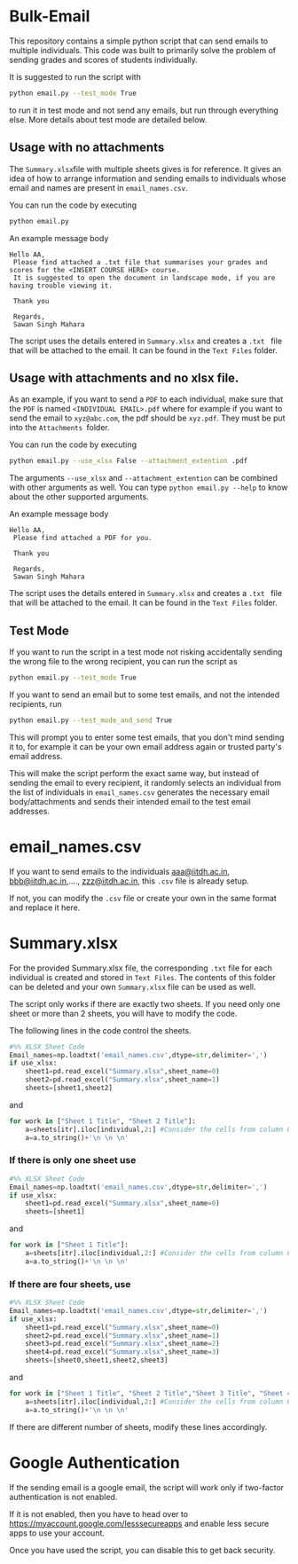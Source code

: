 # Bulk-Email

This repository contains a simple python script that can send emails to multiple individuals. This code was built to primarily solve the problem of sending grades and scores of students individually. 

It is suggested to run the script with 

```bash
python email.py --test_mode True
```

to run it in test mode and not send any emails, but run through everything else. More details about test mode are detailed below.

## Usage with no attachments

The `Summary.xlsx`file with multiple sheets gives is for reference. It gives an idea of how to arrange information and sending emails to individuals whose email and names are present in `email_names.csv`. 

You can run the code by executing 

``` bash
python email.py
```

An example message body 

```
Hello AA,
 Please find attached a .txt file that summarises your grades and scores for the <INSERT COURSE HERE> course.
 It is suggested to open the document in landscape mode, if you are having trouble viewing it.

 Thank you

 Regards,
 Sawan Singh Mahara 
```

The script uses the details entered in `Summary.xlsx` and creates a `.txt ` file that will be attached to the email. It can be found in the `Text Files` folder.

## Usage with attachments and no xlsx file.

As an example, if you want to send a `PDF` to each individual, make sure that the `PDF` is named `<INDIVIDUAL EMAIL>.pdf` where for example if you want to send the email to `xyz@abc.com`, the pdf should be `xyz.pdf`. They must be put into the `Attachments `folder.

You can run the code by executing 

``` bash
python email.py --use_xlsx False --attachment_extention .pdf
```

The arguments `--use_xlsx` and `--attachment_extention` can be combined with other arguments as well. You can type `python email.py --help`  to know about the other supported arguments.

An example message body 

```
Hello AA,
 Please find attached a PDF for you.

 Thank you

 Regards,
 Sawan Singh Mahara 
```

The script uses the details entered in `Summary.xlsx` and creates a `.txt ` file that will be attached to the email. It can be found in the `Text Files` folder.

## Test Mode

If you want to run the script in a test mode not risking accidentally sending the wrong file to the wrong recipient, you can run the script as

```bash
python email.py --test_mode True
```

If you want to send an email but to some test emails, and not the intended recipients, run

``` bash
python email.py --test_mode_and_send True
```

This will prompt you to enter some test emails, that you don't mind sending it to, for example it can be your own email address again or trusted party's email address.

This will make the script perform the exact same way, but instead of sending the email to every recipient, it randomly selects an individual from the list of individuals in `email_names.csv` generates the necessary email body/attachments and sends their intended email to the test email addresses.

# email_names.csv

If you want to send emails to the individuals aaa@iitdh.ac.in, bbb@iitdh.ac.in,...., zzz@iitdh.ac.in, this `.csv` file is already setup.

If not, you can modify the `.csv` file or create your own in the same format and replace it here.

# Summary.xlsx

For the provided Summary.xlsx file, the corresponding `.txt` file for each individual is created and stored in `Text Files`. The contents of this folder can be deleted and your own `Summary.xlsx` file can be used as well. 

The script only works if there are exactly two sheets. If you need only one sheet or more than 2 sheets, you will have to modify the code.

The following lines in the code control the sheets.

```python
#%% XLSX Sheet Code
Email_names=np.loadtxt('email_names.csv',dtype=str,delimiter=',')
if use_xlsx:
    sheet1=pd.read_excel("Summary.xlsx",sheet_name=0)
    sheet2=pd.read_excel("Summary.xlsx",sheet_name=1)
    sheets=[sheet1,sheet2]
```

and

```python
for work in ["Sheet 1 Title", "Sheet 2 Title"]:
    a=sheets[itr].iloc[individual,2:] #Consider the cells from column C onward, row 'itr'
    a=a.to_string()+'\n \n \n'
```



### If there is only one sheet use

```python
#%% XLSX Sheet Code
Email_names=np.loadtxt('email_names.csv',dtype=str,delimiter=',')
if use_xlsx:
    sheet1=pd.read_excel("Summary.xlsx",sheet_name=0)
    sheets=[sheet1]  
```

and

```python
for work in ["Sheet 1 Title"]:
    a=sheets[itr].iloc[individual,2:] #Consider the cells from column C onward, row 'itr'
    a=a.to_string()+'\n \n \n'  
```



### If there are four sheets, use

```python
#%% XLSX Sheet Code
Email_names=np.loadtxt('email_names.csv',dtype=str,delimiter=',')
if use_xlsx:
    sheet1=pd.read_excel("Summary.xlsx",sheet_name=0)
    sheet2=pd.read_excel("Summary.xlsx",sheet_name=1)
    sheet3=pd.read_excel("Summary.xlsx",sheet_name=2)
    sheet4=pd.read_excel("Summary.xlsx",sheet_name=3)
    sheets=[sheet0,sheet1,sheet2,sheet3]
```

and

``` python
for work in ["Sheet 1 Title", "Sheet 2 Title","Sheet 3 Title", "Sheet 4 Title"]:
    a=sheets[itr].iloc[individual,2:] #Consider the cells from column C onward, row 'itr'
    a=a.to_string()+'\n \n \n'  
```

If there are different number of sheets, modify these lines accordingly. 

# Google Authentication

If the sending email is a google email, the script will work only if two-factor authentication is not enabled. 

If it is not enabled, then you have to head over to https://myaccount.google.com/lesssecureapps and enable less secure apps to use your account.

Once you have used the script, you can disable this to get back security.


